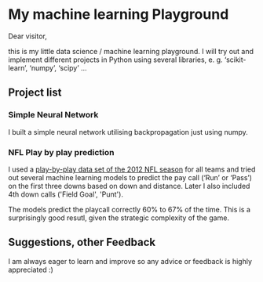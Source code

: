 # My machine learning Playground

Dear visitor,

this is my little data science / machine learning playground. I will try out and implement different projects in Python using several libraries, e. g. ‘scikit-learn’, ‘numpy’, ‘scipy’ …

## Project list

### Simple Neural Network
I built a simple neural network utilising backpropagation just using numpy.

### NFL Play by play prediction
I used a [play-by-play data set of the 2012 NFL season](http://archive.advancedfootballanalytics.com/2010/04/play-by-play-data.html) for all teams and tried out several machine learning models to predict the pay call (‘Run’ or ‘Pass’) on the first three downs based on down and distance. Later I also included 4th down calls ('Field Goal', 'Punt').

The models predict the playcall correctly 60% to 67% of the time. This is a surprisingly good resutl, given the strategic complexity of the game.

## Suggestions, other Feedback

I am always eager to learn and improve so any advice or feedback is highly appreciated :) 